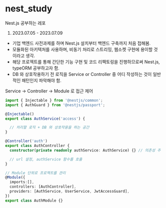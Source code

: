 # nest_study
Nest.js 공부하는 레포   
1. 2023.07.05 - 2023.07.09
- 기업 백엔드 사전과제를 하며 Nest.js 설치부터 백엔드 구축까지 처음 접해봄.
-  모듈화된 아키텍처를 사용하며, 비동기 처리로 스트리밍, 웹소켓 구현에 용이할 것이라고 생각.
- 해당 프로젝트를 통해 간단한 기능 구현 및 코드 리팩토링을 진행하므로써 Nest.js, typeORM 공부하고자 함.
- DB 와 상호작용하기 전 로직을 Service or Controller 중 어디 작성하는 것이 일반적인 패턴인지 파악해야 함. 

Service -> Controller -> Module 로 접근 제어   

```typescript
import { Injectable } from '@nestjs/common';
import { AuthGuard } from '@nestjs/passport';

@Injectable()
export class AuthService('access') {

  // 처리할 로직 + DB 와 상호작용을 하는 공간
}
```
 
```typescript
@Controller('auth')
export class AuthController {
  constructor(private readonly authService: AuthService) {} // 의존성 주입

  // url 설정, authService 함수를 호출
}
```
```typescript
// Module 단위로 프로젝트를 관리
@Module({
  imports:[],
  controllers: [AuthController],
  providers: [AuthService, UserService, JwtAccessGuard],
})
export class AuthModule {}
```
